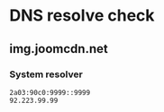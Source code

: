 # DNS resolve check
## img.joomcdn.net
### System resolver
```
2a03:90c0:9999::9999
92.223.99.99 
```